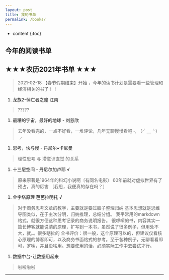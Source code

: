 ```yaml
---
layout: post
title: 我的书单
permalink: /books/
---
```


* content
{:toc}



## 今年的阅读书单

## ★★★农历2021年书单 ★★★

> 2021-02-18 【春节假期结束】开始 ，今年的读书计划是需要看一些管理和经济相关的书了！！
> 

1. 龙族2-悼亡者之瞳   江南
> ?????

1. 最糟的宇宙，最好的地球 - 刘慈欣
> 去年没看完的，一点不好看，一堆评论，几年无聊慢慢看吧  ╮（╯＿╰）╭

1. 思考，快与慢 - 丹尼尔▪卡尼曼
> 理性思考 与 潜意识直觉 的关系 

1. 十三层空间 - 丹尼尔加卢耶 √
>   原来原著是1964年的科幻小说啊〔有同名电影〕
60年前就对虚拟世界有了预占，真的厉害
〔我思，我便真的存在吗？〕

1. 金字塔原理 芭芭拉明托  √ 
> 对于商务思考文章的教学，主要就是要过脑子整理归纳
> 基本思想就是思维导图类似，在于主次分明，归纳推理，总结分组。
> 我平常用的markdown格式，就很方便这种思考记录的商务说明报告。
> 很啰嗦的书，内容其实一篇长博客就能说清的原理，扩写到一本书，虽然说了很多例子，但用处不大，就。。很多瞎扯的
> 全书评价：很一般，这个原理可以的，但建议仅看核心原理的博客即可，以及商务书面格式的参考。至于各种例子，无聊看看即可，罗嗦，并且没啥用。想要使用的话，必须实际工作中去尝试才行。

1. 数据中台-让数据用起来 
> 啦啦啦啦
---
